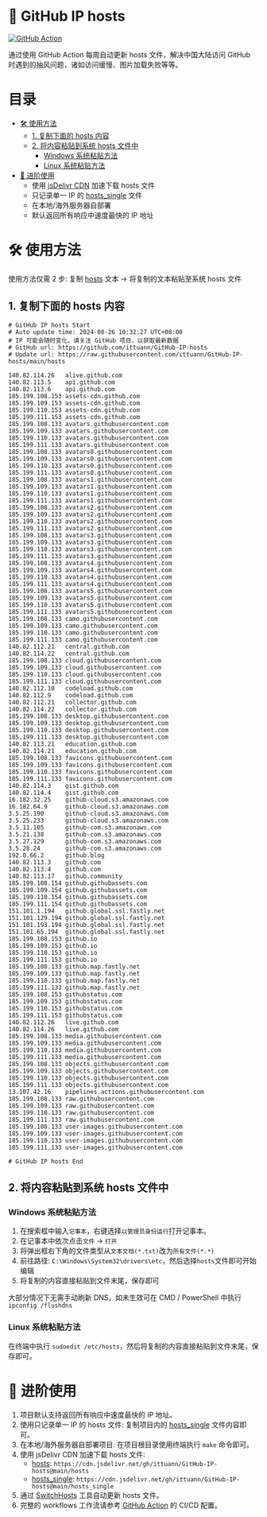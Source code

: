 # 📄 GitHub IP hosts

[![GitHub Action][ci-image]][ci-url]

[ci-image]: https://img.shields.io/github/actions/workflow/status/ittuann/GitHub-IP-hosts/workflow.yml?branch=main&label=Build%20Status&logo=github&style=for-the-badge
[ci-url]: https://github.com/ittuann/GitHub-IP-hosts/actions

通过使用 GitHub Action 每周自动更新 hosts 文件，解决中国大陆访问 GitHub 时遇到的抽风问题，诸如访问缓慢、图片加载失败等等。

# 目录

- [🛠️ 使用方法](#️-使用方法)
  - [1. 复制下面的 hosts 内容](#1-复制下面的-hosts-内容)
  - [2. 将内容粘贴到系统 hosts 文件中](#2-将内容粘贴到系统-hosts-文件中)
    - [Windows 系统粘贴方法](#windows-系统粘贴方法)
    - [Linux 系统粘贴方法](#linux-系统粘贴方法)
- [🔭 进阶使用](#-进阶使用)
  - 使用 [jsDelivr CDN](https://cdn.jsdelivr.net/gh/ittuann/GitHub-IP-hosts@main/hosts) 加速下载 hosts 文件
  - 只记录单一 IP 的 [hosts_single](https://github.com/ittuann/GitHub-IP-hosts/blob/main/hosts_single) 文件
  - 在本地/海外服务器自部署
  - 默认返回所有响应中速度最快的 IP 地址

# 🛠️ 使用方法

使用方法仅需 2 步: 复制 [hosts](https://github.com/ittuann/GitHub-IP-hosts/blob/main/hosts) 文本 -> 将复制的文本粘贴至系统 hosts 文件

## 1. 复制下面的 hosts 内容

<!-- hosts-all-start -->

```
# GitHub IP hosts Start
# Auto update time: 2024-08-26 10:32:27 UTC+08:00
# IP 可能会随时变化，请关注 GitHub 项目，以获取最新数据
# GitHub url: https://github.com/ittuann/GitHub-IP-hosts
# Update url: https://raw.githubusercontent.com/ittuann/GitHub-IP-hosts/main/hosts

140.82.114.26   alive.github.com
140.82.113.5    api.github.com
140.82.113.6    api.github.com
185.199.108.153 assets-cdn.github.com
185.199.109.153 assets-cdn.github.com
185.199.110.153 assets-cdn.github.com
185.199.111.153 assets-cdn.github.com
185.199.108.133 avatars.githubusercontent.com
185.199.109.133 avatars.githubusercontent.com
185.199.110.133 avatars.githubusercontent.com
185.199.111.133 avatars.githubusercontent.com
185.199.108.133 avatars0.githubusercontent.com
185.199.109.133 avatars0.githubusercontent.com
185.199.110.133 avatars0.githubusercontent.com
185.199.111.133 avatars0.githubusercontent.com
185.199.108.133 avatars1.githubusercontent.com
185.199.109.133 avatars1.githubusercontent.com
185.199.110.133 avatars1.githubusercontent.com
185.199.111.133 avatars1.githubusercontent.com
185.199.108.133 avatars2.githubusercontent.com
185.199.109.133 avatars2.githubusercontent.com
185.199.110.133 avatars2.githubusercontent.com
185.199.111.133 avatars2.githubusercontent.com
185.199.108.133 avatars3.githubusercontent.com
185.199.109.133 avatars3.githubusercontent.com
185.199.110.133 avatars3.githubusercontent.com
185.199.111.133 avatars3.githubusercontent.com
185.199.108.133 avatars4.githubusercontent.com
185.199.109.133 avatars4.githubusercontent.com
185.199.110.133 avatars4.githubusercontent.com
185.199.111.133 avatars4.githubusercontent.com
185.199.108.133 avatars5.githubusercontent.com
185.199.109.133 avatars5.githubusercontent.com
185.199.110.133 avatars5.githubusercontent.com
185.199.111.133 avatars5.githubusercontent.com
185.199.108.133 camo.githubusercontent.com
185.199.109.133 camo.githubusercontent.com
185.199.110.133 camo.githubusercontent.com
185.199.111.133 camo.githubusercontent.com
140.82.112.21   central.github.com
140.82.114.22   central.github.com
185.199.108.133 cloud.githubusercontent.com
185.199.109.133 cloud.githubusercontent.com
185.199.110.133 cloud.githubusercontent.com
185.199.111.133 cloud.githubusercontent.com
140.82.112.10   codeload.github.com
140.82.112.9    codeload.github.com
140.82.112.21   collector.github.com
140.82.114.22   collector.github.com
185.199.108.133 desktop.githubusercontent.com
185.199.109.133 desktop.githubusercontent.com
185.199.110.133 desktop.githubusercontent.com
185.199.111.133 desktop.githubusercontent.com
140.82.113.21   education.github.com
140.82.114.21   education.github.com
185.199.108.133 favicons.githubusercontent.com
185.199.109.133 favicons.githubusercontent.com
185.199.110.133 favicons.githubusercontent.com
185.199.111.133 favicons.githubusercontent.com
140.82.114.3    gist.github.com
140.82.114.4    gist.github.com
16.182.32.25    github-cloud.s3.amazonaws.com
16.182.64.9     github-cloud.s3.amazonaws.com
3.5.25.190      github-cloud.s3.amazonaws.com
3.5.25.233      github-cloud.s3.amazonaws.com
3.5.11.105      github-com.s3.amazonaws.com
3.5.21.138      github-com.s3.amazonaws.com
3.5.27.129      github-com.s3.amazonaws.com
3.5.28.24       github-com.s3.amazonaws.com
192.0.66.2      github.blog
140.82.113.3    github.com
140.82.113.4    github.com
140.82.113.17   github.community
185.199.108.154 github.githubassets.com
185.199.109.154 github.githubassets.com
185.199.110.154 github.githubassets.com
185.199.111.154 github.githubassets.com
151.101.1.194   github.global.ssl.fastly.net
151.101.129.194 github.global.ssl.fastly.net
151.101.193.194 github.global.ssl.fastly.net
151.101.65.194  github.global.ssl.fastly.net
185.199.108.153 github.io
185.199.109.153 github.io
185.199.110.153 github.io
185.199.111.153 github.io
185.199.108.133 github.map.fastly.net
185.199.109.133 github.map.fastly.net
185.199.110.133 github.map.fastly.net
185.199.111.133 github.map.fastly.net
185.199.108.153 githubstatus.com
185.199.109.153 githubstatus.com
185.199.110.153 githubstatus.com
185.199.111.153 githubstatus.com
140.82.112.26   live.github.com
140.82.114.26   live.github.com
185.199.108.133 media.githubusercontent.com
185.199.109.133 media.githubusercontent.com
185.199.110.133 media.githubusercontent.com
185.199.111.133 media.githubusercontent.com
185.199.108.133 objects.githubusercontent.com
185.199.109.133 objects.githubusercontent.com
185.199.110.133 objects.githubusercontent.com
185.199.111.133 objects.githubusercontent.com
13.107.42.16    pipelines.actions.githubusercontent.com
185.199.108.133 raw.githubusercontent.com
185.199.109.133 raw.githubusercontent.com
185.199.110.133 raw.githubusercontent.com
185.199.111.133 raw.githubusercontent.com
185.199.108.133 user-images.githubusercontent.com
185.199.109.133 user-images.githubusercontent.com
185.199.110.133 user-images.githubusercontent.com
185.199.111.133 user-images.githubusercontent.com

# GitHub IP hosts End

```

<!-- hosts-all-end -->

## 2. 将内容粘贴到系统 hosts 文件中

### Windows 系统粘贴方法

1. 在搜索框中输入`记事本`，右键选择`以管理员身份运行`打开记事本。
2. 在记事本中依次点击`文件` -> `打开`
3. 将弹出框右下角的文件类型从`文本文档(*.txt)`改为`所有文件(*.*)`
4. 前往路径: `C:\Windows\System32\drivers\etc`，然后选择`hosts`文件即可开始编辑
5. 将复制的内容直接粘贴到文件末尾，保存即可

大部分情况下无需手动刷新 DNS，如未生效可在 CMD / PowerShell 中执行`ipconfig /flushdns`

### Linux 系统粘贴方法

在终端中执行 `sudoedit /etc/hosts`，然后将复制的内容直接粘贴到文件末尾，保存即可。

# 🔭 进阶使用

1. 项目默认支持返回所有响应中速度最快的 IP 地址。
2. 使用只记录单一 IP 的 hosts 文件: 复制项目内的 [hosts_single](https://github.com/ittuann/GitHub-IP-hosts/blob/main/hosts_single) 文件内容即可。
3. 在本地/海外服务器自部署项目: 在项目根目录使用终端执行 `make` 命令即可。
4. 使用 jsDelivr CDN 加速下载 hosts 文件:
   - [hosts](https://cdn.jsdelivr.net/gh/ittuann/GitHub-IP-hosts@main/hosts): `https://cdn.jsdelivr.net/gh/ittuann/GitHub-IP-hosts@main/hosts`
   - [hosts_single](https://cdn.jsdelivr.net/gh/ittuann/GitHub-IP-hosts@main/hosts_single): `https://cdn.jsdelivr.net/gh/ittuann/GitHub-IP-hosts@main/hosts_single`
5. 通过 [SwitchHosts](https://github.com/oldj/SwitchHosts) 工具自动更新 hosts 文件。
6. 完整的 workflows 工作流请参考 [GitHub Action](https://github.com/ittuann/GitHub-IP-hosts/actions) 的 CI/CD 配置。
